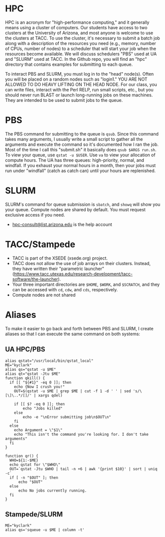 # HPC

HPC is an acronym for "high-performance computing," and it generally means using a cluster of computers.  Our students have access to two clusters at the University of Arizona, and most anyone is welcome to use the clusters at TACC.  To use the cluster, it's necessary to submit a batch job along with a description of the resources you need (e.g., memory, number of CPUs, number of nodes) to a scheduler that will start your job when the resources become available.  We will discuss schedulers "PBS" used at UA and "SLURM" used at TACC.  In the Github repo, you will find an "hpc" directory that contains examples for submitting to each queue.

To interact PBS and SLURM, you must log in to the "head" node(s).  Often you will be placed on a random nodes such as "login1."  YOU ARE NOT ALLOWED TO DO HEAVY LIFTING ON THE HEAD NODE.  For our class, you can write files, interact with the Perl RELP, run small scripts, etc., but you should never run BLAST or launch long-running jobs on these machines.  They are intended to be used to submit jobs to the queue.

# PBS

The PBS command for submitting to the queue is ```qsub```.  Since this command takes many arguments, I usually write a small script to gather all the arguments and execute the command so it's documented how I ran the job.  Most of the time I call this "submit.sh" it basically does ```qsub $ARGS run.sh```.  To view your queue, use ```qstat -u $USER```.  Use ```va``` to view your allocation of compute hours.  The UA has three queues: high-priority, normal, and windfall.  If you exhaust your normal hours in a month, then your jobs must run under "windfall" (catch as catch can) until your hours are replenished.

# SLURM

SLURM's command for queue submission is ```sbatch```, and ```showq``` will show you your queue.  Compute nodes are shared by default.  You must request exclusive access if you need.  

* hpc-consult@list.arizona.edu is the help account

# TACC/Stampede

* TACC is part of the XSEDE (xsede.org) project.  
* TACC does not allow the use of job arrays on their clusters.  Instead, they have written their "parametric launcher" (https://www.tacc.utexas.edu/research-development/tacc-software/the-launcher).
* Your three important directories are ```$HOME```, ```$WORK```, and ```$SCRATCH```, and they can be accessed with ```cd```, ```cdw```, and ```cds```, respectively.  
* Compute nodes are not shared

# Aliases

To make it easier to go back and forth between PBS and SLURM, I create aliases so that I can execute the same command on both systems:

## UA HPC/PBS

```
alias qstat="/usr/local/bin/qstat_local"
ME="kyclark"
alias qs="qstat -u $ME"
alias qt="qstat -Jtu $ME"
function qkill() {
  if [[ "${#1}" -eq 0 ]]; then
    echo {Now I crush you!"
    OUT=$(qstat -u $ME | grep $ME | cut -f 1 -d ' ' | sed 's/\[\]\..*/[]/' | xargs qdel)

    if [[ $? -eq 0 ]]; then
        echo "Jobs killed"
    else
        echo -e "\nError submitting job\n$OUT\n"
    fi
  else
    echo Argument = \"$1\"
    echo "This isn't the command you're looking for. I don't take arguments"
  fi
}

function qr() {
  WHO=${1:-$ME}
  echo qstat for \"$WHO\"
  OUT=`qstat -Jtu $WHO | tail -n +6 | awk '{print $10}' | sort | uniq -c`
  if [ -n "$OUT" ]; then
      echo "$OUT"
  else
      echo No jobs currently running.
  fi
}
```

## Stampede/SLURM

```
ME="kyclark"
alias qs='squeue -u $ME | column -t'
```
